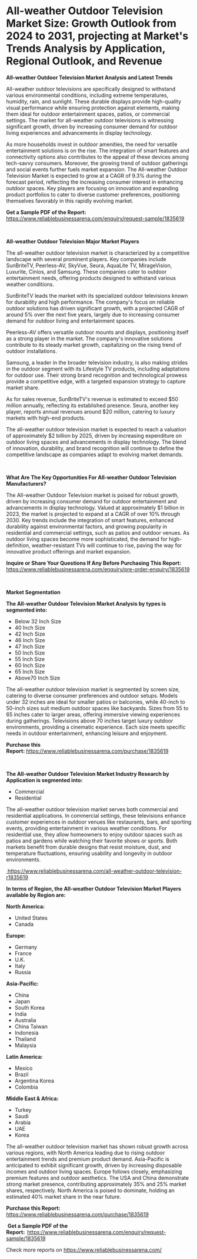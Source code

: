 <p><h1>All-weather Outdoor Television Market Size: Growth Outlook from 2024 to 2031, projecting at Market's Trends Analysis by Application, Regional Outlook, and Revenue</h1></p><p><strong>All-weather Outdoor Television Market Analysis and Latest Trends</strong></p>
<p><p>All-weather outdoor televisions are specifically designed to withstand various environmental conditions, including extreme temperatures, humidity, rain, and sunlight. These durable displays provide high-quality visual performance while ensuring protection against elements, making them ideal for outdoor entertainment spaces, patios, or commercial settings. The market for all-weather outdoor televisions is witnessing significant growth, driven by increasing consumer demand for outdoor living experiences and advancements in display technology. </p><p>As more households invest in outdoor amenities, the need for versatile entertainment solutions is on the rise. The integration of smart features and connectivity options also contributes to the appeal of these devices among tech-savvy consumers. Moreover, the growing trend of outdoor gatherings and social events further fuels market expansion. The All-weather Outdoor Television Market is expected to grow at a CAGR of 9.3% during the forecast period, reflecting the increasing consumer interest in enhancing outdoor spaces. Key players are focusing on innovation and expanding product portfolios to cater to diverse customer preferences, positioning themselves favorably in this rapidly evolving market.</p></p>
<p><strong>Get a Sample PDF of the Report:&nbsp;</strong> <a href="https://www.reliablebusinessarena.com/enquiry/request-sample/1835619?utm_campaign=1902&utm_medium=2&utm_source=Github&utm_content=ia&utm_term=31122024&utm_id=all-weather-outdoor-television">https://www.reliablebusinessarena.com/enquiry/request-sample/1835619</a></p>
<p>&nbsp;</p>
<p><strong>All-weather Outdoor Television Major Market Players</strong></p>
<p><p>The all-weather outdoor television market is characterized by a competitive landscape with several prominent players. Key companies include SunBriteTV, Peerless-AV, SkyVue, Seura, AquaLite TV, MirageVision, Luxurite, Cinios, and Samsung. These companies cater to outdoor entertainment needs, offering products designed to withstand various weather conditions.</p><p>SunBriteTV leads the market with its specialized outdoor televisions known for durability and high performance. The company's focus on reliable outdoor solutions has driven significant growth, with a projected CAGR of around 5% over the next five years, largely due to increasing consumer demand for outdoor living and entertainment spaces.</p><p>Peerless-AV offers versatile outdoor mounts and displays, positioning itself as a strong player in the market. The company's innovative solutions contribute to its steady market growth, capitalizing on the rising trend of outdoor installations.</p><p>Samsung, a leader in the broader television industry, is also making strides in the outdoor segment with its Lifestyle TV products, including adaptations for outdoor use. Their strong brand recognition and technological prowess provide a competitive edge, with a targeted expansion strategy to capture market share.</p><p>As for sales revenue, SunBriteTV's revenue is estimated to exceed $50 million annually, reflecting its established presence. Seura, another key player, reports annual revenues around $20 million, catering to luxury markets with high-end products.</p><p>The all-weather outdoor television market is expected to reach a valuation of approximately $2 billion by 2025, driven by increasing expenditure on outdoor living spaces and advancements in display technology. The blend of innovation, durability, and brand recognition will continue to define the competitive landscape as companies adapt to evolving market demands.</p></p>
<p>&nbsp;</p>
<p><strong>What Are The Key Opportunities For All-weather Outdoor Television Manufacturers?</strong></p>
<p><p>The All-weather Outdoor Television market is poised for robust growth, driven by increasing consumer demand for outdoor entertainment and advancements in display technology. Valued at approximately $1 billion in 2023, the market is projected to expand at a CAGR of over 10% through 2030. Key trends include the integration of smart features, enhanced durability against environmental factors, and growing popularity in residential and commercial settings, such as patios and outdoor venues. As outdoor living spaces become more sophisticated, the demand for high-definition, weather-resistant TVs will continue to rise, paving the way for innovative product offerings and market expansion.</p></p>
<p><strong>Inquire or Share Your Questions If Any Before Purchasing This Report:</strong> <a href="https://www.reliablebusinessarena.com/enquiry/pre-order-enquiry/1835619?utm_campaign=1902&utm_medium=2&utm_source=Github&utm_content=ia&utm_term=31122024&utm_id=all-weather-outdoor-television">https://www.reliablebusinessarena.com/enquiry/pre-order-enquiry/1835619</a></p>
<p>&nbsp;</p>
<p><strong>Market Segmentation</strong></p>
<p><strong>The All-weather Outdoor Television Market Analysis by types is segmented into:</strong></p>
<p><ul><li>Below 32 Inch Size</li><li>40 Inch Size</li><li>42 Inch Size</li><li>46 Inch Size</li><li>47 Inch Size</li><li>50 Inch Size</li><li>55 Inch Size</li><li>60 Inch Size</li><li>65 Inch Size</li><li>Above70 Inch Size</li></ul></p>
<p><p>The all-weather outdoor television market is segmented by screen size, catering to diverse consumer preferences and outdoor setups. Models under 32 inches are ideal for smaller patios or balconies, while 40-inch to 50-inch sizes suit medium outdoor spaces like backyards. Sizes from 55 to 65 inches cater to larger areas, offering immersive viewing experiences during gatherings. Televisions above 70 inches target luxury outdoor environments, providing a cinematic experience. Each size meets specific needs in outdoor entertainment, enhancing leisure and enjoyment.</p></p>
<p><strong>Purchase this Report:&nbsp;</strong><a href="https://www.reliablebusinessarena.com/purchase/1835619?utm_campaign=1902&utm_medium=2&utm_source=Github&utm_content=ia&utm_term=31122024&utm_id=all-weather-outdoor-television">https://www.reliablebusinessarena.com/purchase/1835619</a></p>
<p>&nbsp;</p>
<p><strong>The All-weather Outdoor Television Market Industry Research by Application is segmented into:</strong></p>
<p><ul><li>Commercial</li><li>Residential</li></ul></p>
<p><p>The all-weather outdoor television market serves both commercial and residential applications. In commercial settings, these televisions enhance customer experiences in outdoor venues like restaurants, bars, and sporting events, providing entertainment in various weather conditions. For residential use, they allow homeowners to enjoy outdoor spaces such as patios and gardens while watching their favorite shows or sports. Both markets benefit from durable designs that resist moisture, dust, and temperature fluctuations, ensuring usability and longevity in outdoor environments.</p></p>
<p><a href="https://www.reliablebusinessarena.com/all-weather-outdoor-television-r1835619?utm_campaign=1902&utm_medium=2&utm_source=Github&utm_content=ia&utm_term=31122024&utm_id=all-weather-outdoor-television">&nbsp;https://www.reliablebusinessarena.com/all-weather-outdoor-television-r1835619</a></p>
<p><strong>In terms of Region, the All-weather Outdoor Television Market Players available by Region are:</strong></p>
<p>
    <p> <strong> North America: </strong>
        <ul>
            <li>United States</li>
            <li>Canada</li>
        </ul>
        </p> 
    <p> <strong> Europe: </strong>
        <ul>
            <li>Germany</li>
            <li>France</li>
            <li>U.K.</li>
            <li>Italy</li>
            <li>Russia</li>
        </ul>
        </p> 
    <p> <strong> Asia-Pacific: </strong>
        <ul>
            <li>China</li>
            <li>Japan</li>
            <li>South Korea</li>
            <li>India</li>
            <li>Australia</li>
            <li>China Taiwan</li>
            <li>Indonesia</li>
            <li>Thailand</li>
            <li>Malaysia</li>
        </ul>
        </p> 
    <p> <strong> Latin America: </strong>
        <ul>
            <li>Mexico</li>
            <li>Brazil</li>
            <li>Argentina Korea</li>
            <li>Colombia</li>
        </ul>
        </p> 
    <p> <strong> Middle East & Africa: </strong>
        <ul>
            <li>Turkey</li>
            <li>Saudi</li>
            <li>Arabia</li>
            <li>UAE</li>
            <li>Korea</li>
        </ul>
    </p>
    </p>
<p><p>The all-weather outdoor television market has shown robust growth across various regions, with North America leading due to rising outdoor entertainment trends and premium product demand. Asia-Pacific is anticipated to exhibit significant growth, driven by increasing disposable incomes and outdoor living spaces. Europe follows closely, emphasizing premium features and outdoor aesthetics. The USA and China demonstrate strong market presence, contributing approximately 35% and 25% market shares, respectively. North America is poised to dominate, holding an estimated 40% market share in the near future.</p></p>
<p><strong>Purchase this Report: </strong><a href="https://www.reliablebusinessarena.com/purchase/1835619?utm_campaign=1902&utm_medium=2&utm_source=Github&utm_content=ia&utm_term=31122024&utm_id=all-weather-outdoor-television">https://www.reliablebusinessarena.com/purchase/1835619</a></p>
<p>&nbsp;<strong>Get a Sample PDF of the Report:&nbsp;&nbsp;</strong><a href="https://www.reliablebusinessarena.com/enquiry/request-sample/1835619?utm_campaign=1902&utm_medium=2&utm_source=Github&utm_content=ia&utm_term=31122024&utm_id=all-weather-outdoor-television">https://www.reliablebusinessarena.com/enquiry/request-sample/1835619</a></p>
<p><strong></strong></p>
<p>Check more reports on <a href="https://www.reliablebusinessarena.com/?utm_campaign=1902&utm_medium=2&utm_source=Github&utm_content=ia&utm_term=31122024&utm_id=all-weather-outdoor-television">https://www.reliablebusinessarena.com/</a></p>